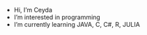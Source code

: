 -  Hi, I’m Ceyda
-  I’m interested in programming
-  I’m currently learning JAVA, C, C#, R, JULIA
  
